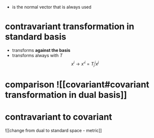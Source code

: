 - is the normal vector that is always used 


# contravariant transformation in standard basis 

- transforms **against the basis** 
- transforms always with $T$ $$x^i \to x'^i = T^i_j x^j$$



# comparison ![[covariant#covariant transformation in dual basis]]

# contravariant to covariant 
![[change from dual to standard space - metric]]

